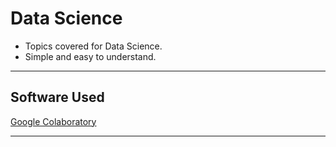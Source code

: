 # Data Science
* Topics covered for Data Science.
* Simple and easy to understand.
<hr>

## Software Used

<a href="https://colab.research.google.com/notebooks/intro.ipynb?utm_source=scs-index">Google Colaboratory</a>
<hr>
